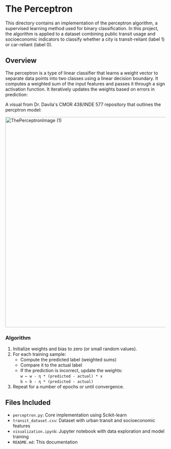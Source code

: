# The Perceptron

This directory contains an implementation of the perceptron algorithm, a supervised learning method used for binary classification. In this project, the algorithm is applied to a dataset combining public transit usage and socioeconomic indicators to classify whether a city is transit-reliant (label 1) or car-reliant (label 0).

## Overview

The perceptron is a type of linear classifier that learns a weight vector to separate data points into two classes using a linear decision boundary. It computes a weighted sum of the input features and passes it through a sign activation function. It iteratively updates the weights based on errors in prediction:

A visual from Dr. Davila's CMOR 438/INDE 577 repository that outlines the percptron model:

<img width="661" alt="ThePerceptronImage (1)" src="https://github.com/user-attachments/assets/afc3b927-f739-42cb-ae42-1be1472925dc" />

### Algorithm

1. Initialize weights and bias to zero (or small random values).
2. For each training sample:
   - Compute the predicted label (weighted sums)
   - Compare it to the actual label  
   - If the prediction is incorrect, update the weights:  
       `w ← w - η * (predicted - actual) * x`  
       `b ← b - η * (predicted - actual)`
3. Repeat for a number of epochs or until convergence.

## Files Included

- `perceptron.py`: Core implementation using Scikit-learn
- `transit_dataset.csv`: Dataset with urban transit and socioeconomic features
- `visualization.ipynb`: Jupyter notebook with data exploration and model training
- `README.md`: This documentation

